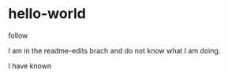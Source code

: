# hello-world
follow 

I am in the readme-edits brach and do not know what I am doing.

I have known 
